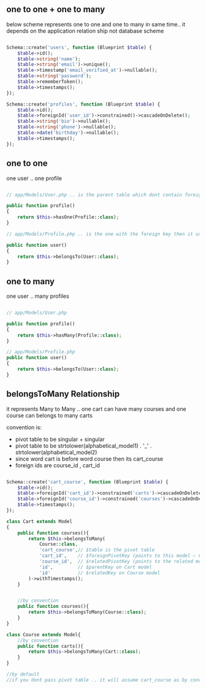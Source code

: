 ## one to one + one to many

below scheme represents one to one and one to many in same time.. it depends on the application relation ship not database scheme

```php

Schema::create('users', function (Blueprint $table) {
    $table->id();
    $table->string('name');
    $table->string('email')->unique();
    $table->timestamp('email_verified_at')->nullable();
    $table->string('password');
    $table->rememberToken();
    $table->timestamps();
});

Schema::create('profiles', function (Blueprint $table) {
    $table->id();
    $table->foreignId('user_id')->constrained()->cascadeOnDelete();
    $table->string('bio')->nullable();
    $table->string('phone')->nullable();
    $table->date('birthday')->nullable();
    $table->timestamps();
});

```

## one to one

one user .. one profile

```php

// app/Models/User.php .. is the parent table which dont contain foreigns then is uses has relationship

public function profile()
{
    return $this->hasOne(Profile::class);
}

// app/Models/Profile.php .. is the one with the foreign key then it uses belongsTo

public function user()
{
    return $this->belongsTo(User::class);
}

```


## one to many

one user .. many profiles

```php

// app/Models/User.php

public function profile()
{
    return $this->hasMany(Profile::class);
}

// app/Models/Profile.php
public function user()
{
    return $this->belongsTo(User::class);
}

```

## belongsToMany Relationship 

it represents Many to Many .. one cart can have many courses and one course can belongs to many carts

convention is:
- pivot table to be singular + singular
- pivot table to be strtolower(alphabetical_model1) . '_' . strtolower(alphabetical_model2)
- since word cart is before word course then its cart_course
- foreign ids are course_id , cart_id


```php

Schema::create('cart_course', function (Blueprint $table) { 
    $table->id();
    $table->foreignId('cart_id')->constrained('carts')->cascadeOnDelete();
    $table->foreignId('course_id')->constrained('courses')->cascadeOnDelete();
    $table->timestamps(); 
});

class Cart extends Model
{
    public function courses(){
        return $this->belongsToMany(
            Course::class,
            'cart_course',// $table is the pivot table
            'cart_id',    // $foreignPivotKey (points to this model — Cart)
            'course_id',  // $relatedPivotKey (points to the related model — Course)
            'id',         // $parentKey on Cart model
            'id'          // $relatedKey on Course model
        )->withTimestamps();
    }


    //by convention
    public function courses(){
        return $this->belongsToMany(Course::class);
    }
}

class Course extends Model{
    //by convention
    public function carts(){
        return $this->belongsToMany(Cart::class);
    }
}

//by default
//if you dont pass pivot table .. it will assume cart_course as by convention

```